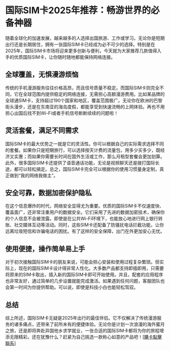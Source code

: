 # 国际SIM卡2025年推荐：畅游世界的必备神器

随着全球化的加速发展，越来越多的人选择出国旅游、工作或学习。无论你是短期出行还是长期居住，拥有一张国际SIM卡已经成为必不可少的选择。特别是在2025年，国际SIM卡市场将迎来更多创新与便利，今天就为大家推荐几款值得入手的优质国际SIM卡，让你随时随地都能保持网络连接。

## 全球覆盖，无惧漫游烦恼

传统的手机漫游服务往往价格高昂，而且信号质量不稳定。而国际SIM卡则完全不同，它在全球范围内提供稳定的网络连接，无需担心高额漫游费用。比如某品牌的全球通SIM卡，支持超过190个国家和地区，覆盖范围极广。无论你在欧洲的巴黎街头漫步，还是在东南亚的海岛度假，都能享受到快速流畅的上网体验。再也不用担心出国后找不到Wi-Fi或者手机信号断断续续的问题啦！

## 灵活套餐，满足不同需求

国际SIM卡的最大优势之一就是它的灵活性。你可以根据自己的实际需求选择不同的套餐。如果你只是短期旅行，可以选择按天计费的流量包，用多少买多少，既经济又实惠；而如果你需要长时间在国外生活或工作，那么月租型套餐会更加划算。此外，很多国际SIM卡还提供了语音通话功能，无论是视频聊天还是拨打国际长途，都可以轻松搞定。总之，国际SIM卡完全可以根据你的使用习惯量身定制，真正做到“我的网络我做主”。

## 安全可靠，数据加密保护隐私

在这个信息爆炸的时代，网络安全显得尤为重要。优质的国际SIM卡不仅速度快、覆盖面广，还非常注重用户的数据安全。它们采用了先进的数据加密技术，确保你的个人信息不会被泄露。即使是在公共Wi-Fi环境下，也能放心地进行网上银行转账、社交媒体互动等活动。同时，这些SIM卡还配备了防骚扰电话拦截功能，让你远离垃圾短信和诈骗电话的困扰。有了这样的安全保障，出门在外更加安心无忧。

## 使用便捷，操作简单易上手

对于初次接触国际SIM卡的朋友来说，可能会担心安装和使用过程复杂繁琐。但实际上，现在的国际SIM卡设计得非常人性化。大多数产品都支持即插即用，只需要将原来的SIM卡取出，插入新的国际SIM卡即可开始使用。并且，配套的应用程序也非常友好，通过简单的几步设置就能完成激活。如果遇到任何问题，客服团队也会第一时间为你提供帮助。可以说，即使是科技小白也能轻松驾驭。

## 总结

综上所述，国际SIM卡无疑是2025年出行的最佳伴侣。它不仅解决了传统漫游服务的诸多痛点，还带来了前所未有的便捷体验。无论你是计划一次浪漫的海外蜜月之旅，还是即将奔赴异国他乡求学就业，一张合适的国际SIM卡都将为你的旅程增添无限精彩。还在犹豫什么？赶紧为自己挑选一款称心如意的产品吧！[[購卡點擊聯系](https://t.me/s/esim1088)]